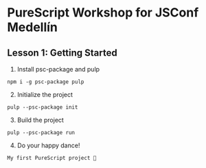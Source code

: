 # PureScript Workshop for JSConf Medellín

## Lesson 1: Getting Started

1. Install psc-package and pulp

```node
npm i -g psc-package pulp
```

2. Initialize the project

```node
pulp --psc-package init
```

3. Build the project

```node
pulp --psc-package run
```

4. Do your happy dance!

```node
My first PureScript project 🕺
```
